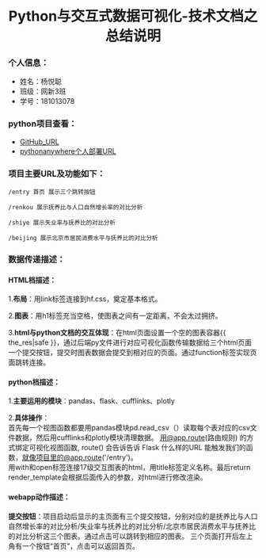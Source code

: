 <div align="center">
  <h1>Python与交互式数据可视化-技术文档之总结说明</h1>
</div>

### 个人信息：
* 姓名：杨悦聪
* 班级：网新3班
* 学号：181013078  

### python项目查看：
* [GitHub_URL](https://github.com/yuecongyang/python_jiaohu)
* [pythonanywhere个人部署URL](http://zerow.pythonanywhere.com)  

### 项目主要URL及功能如下：  

    /entry 首页 展示三个跳转按钮  

    /renkou 展示抚养比与人口自然增长率的对比分析

    /shiye 展示失业率与抚养比的对比分析

    /beijing 展示北京市居民消费水平与抚养比的对比分析 

### 数据传递描述：  

#### HTML档描述：
1.**布局**：用link标签连接到hf.css，奠定基本格式。

2.**图表**：用h1标签充当空格，使图表之间有一定距离，不会太过拥挤。

3.**html与python文档的交互体现**：在html页面设置一个空的图表容器{{ the_res|safe }}，通过后端py文件进行对应可视化函数传输数据给三个html页面一个提交按钮，提交时图表数据会提交到相对应的页面。通过function标签实现页面跳转连接。

#### python档描述：  

1.**主要运用的模块**：pandas、flask、cufflinks、plotly       


2.**具体操作**：  
首先每一个视图函数都要用pandas模块pd.read_csv（）读取每个表对应的csv文件数据，然后用cufflinks和plotly模块清理数据。
用@app.route(路由规则) 的方式绑定可视化视图函数, route() 会告诉告诉 Flask 什么样的URL 能触发我们的函数，就像项目里的@app.route('/entry')。  
用with和open标签连接17级交互图表的html，用title标签定义名称。最后return render_template会根据后面传入的参数，对html进行修改渲染。  

#### webapp动作描述：  

**提交按钮**：项目启动后显示的主页面有三个提交按钮，分别对应的是抚养比与人口自然增长率的对比分析/失业率与抚养比的对比分析/北京市居民消费水平与抚养比的对比分析这三个图表。通过点击可以跳转到相应的图表。  三个页面打开后左上角有一个按钮“首页”，点击可以返回首页。

  
